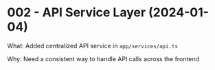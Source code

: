 # 002 - API Service Layer (2024-01-04)

What: Added centralized API service in `app/services/api.ts`

Why: Need a consistent way to handle API calls across the frontend 